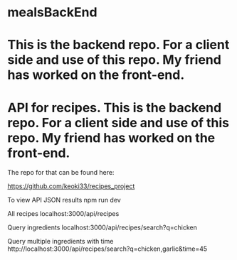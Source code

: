 # mealsBackEnd
# This is the backend repo. For a client side and use of this repo. My friend has worked on the front-end.
# API for recipes. This is the backend repo. For a client side and use of this repo. My friend has worked on the front-end.

The repo for that can be found here:

https://github.com/keoki33/recipes_project

To view API JSON results npm run dev

All recipes localhost:3000/api/recipes

Query ingredients localhost:3000/api/recipes/search?q=chicken

Query multiple ingredients with time http://localhost:3000/api/recipes/search?q=chicken,garlic&time=45